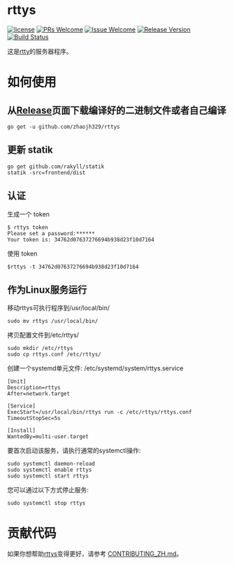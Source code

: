 # rttys

[1]: https://img.shields.io/badge/license-MIT-brightgreen.svg?style=plastic
[2]: /LICENSE
[3]: https://img.shields.io/badge/PRs-welcome-brightgreen.svg?style=plastic
[4]: https://github.com/zhaojh329/rttys/pulls
[5]: https://img.shields.io/badge/Issues-welcome-brightgreen.svg?style=plastic
[6]: https://github.com/zhaojh329/rttys/issues/new
[7]: https://img.shields.io/badge/release-3.3.0-blue.svg?style=plastic
[8]: https://github.com/zhaojh329/rttys/releases
[9]: https://travis-ci.org/zhaojh329/rttys.svg?branch=master
[10]: https://travis-ci.org/zhaojh329/rttys

[![license][1]][2]
[![PRs Welcome][3]][4]
[![Issue Welcome][5]][6]
[![Release Version][7]][8]
[![Build Status][9]][10]

这是[rtty](https://github.com/zhaojh329/rtty)的服务器程序。

# 如何使用
## 从[Release](https://github.com/zhaojh329/rttys/releases)页面下载编译好的二进制文件或者自己编译

    go get -u github.com/zhaojh329/rttys

## 更新 statik

	go get github.com/rakyll/statik
	statik -src=frontend/dist

## 认证
生成一个 token

    $ rttys token
    Please set a password:******
    Your token is: 34762d07637276694b938d23f10d7164

使用 token

    $rttys -t 34762d07637276694b938d23f10d7164

## 作为Linux服务运行
移动rttys可执行程序到/usr/local/bin/

    sudo mv rttys /usr/local/bin/

拷贝配置文件到/etc/rttys/

    sudo mkdir /etc/rttys
    sudo cp rttys.conf /etc/rttys/

创建一个systemd单元文件: /etc/systemd/system/rttys.service

    [Unit]
    Description=rttys
    After=network.target

    [Service]
    ExecStart=/usr/local/bin/rttys run -c /etc/rttys/rttys.conf
    TimeoutStopSec=5s

    [Install]
    WantedBy=multi-user.target

要首次启动该服务，请执行通常的systemctl操作:

    sudo systemctl daemon-reload
    sudo systemctl enable rttys
    sudo systemctl start rttys

您可以通过以下方式停止服务:

    sudo systemctl stop rttys

# 贡献代码
如果你想帮助[rttys](https://github.com/zhaojh329/rttys)变得更好，请参考
[CONTRIBUTING_ZH.md](https://github.com/zhaojh329/rttys/blob/master/CONTRIBUTING_ZH.md)。

